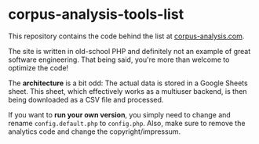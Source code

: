 # corpus-analysis-tools-list

This repository contains the code behind the list at [corpus-analysis.com](https://corpus-analysis.com). 

The site is written in old-school PHP and definitely not an example of great software engineering. That being said, you're more than welcome to optimize the code!

The **architecture** is a bit odd: 
The actual data is stored in a Google Sheets sheet. This sheet, which effectively works as a multiuser backend, is then being downloaded as a CSV file and processed.

If you want to **run your own version**, you simply need to change and rename `config.default.php` to `config.php`. Also, make sure to remove the analytics code and change the copyright/impressum.

